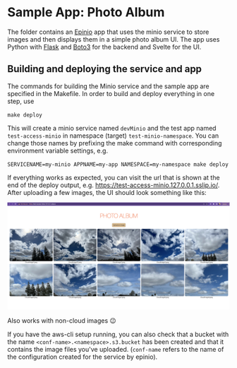 # Sample App: Photo Album

The folder contains an [Epinio](https://epinio.io/) app that uses the minio service to store images and then displays them in a simple photo album UI. The app uses Python with [Flask](https://flask.palletsprojects.com/en/2.2.x/) and [Boto3](https://boto3.amazonaws.com/v1/documentation/api/latest/reference/services/s3.html) for the backend and Svelte for the UI.

## Building and deploying the service and app

The commands for building the Minio service and the sample app are specified in the Makefile. In order to build and deploy everything in one step, use

```
make deploy
```

This will create a minio service named `devMinio` and the test app named `test-access-minio` in namespace (target) `test-minio-namespace`. You can change those names by prefixing the make command with corresponding environment variable settings, e.g.

```
SERVICENAME=my-minio APPNAME=my-app NAMESPACE=my-namespace make deploy
```

If everything works as expected, you can visit the url that is shown at the end of the deploy output, e.g. https://test-access-minio.127.0.0.1.sslip.io/. After uploading a few images, the UI should look something like this:

![screenshot](ui-screen.png)

Also works with non-cloud images 😉

If you have the aws-cli setup running, you can also check that a bucket with the name `<conf-name>.<namespace>.s3.bucket` has been created and that it contains the image files you've uploaded. (`conf-name` refers to the name of the configuration created for the service by epinio).